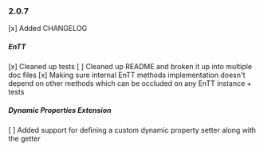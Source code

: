 ### 2.0.7
[x] Added CHANGELOG
##### EnTT
[x] Cleaned up tests
[ ] Cleaned up README and broken it up into multiple doc files
[x] Making sure internal EnTT methods implementation doesn't depend on other methods which can be occluded on any EnTT instance + tests
##### Dynamic Properties Extension
[ ] Added support for defining a custom dynamic property setter along with the getter
